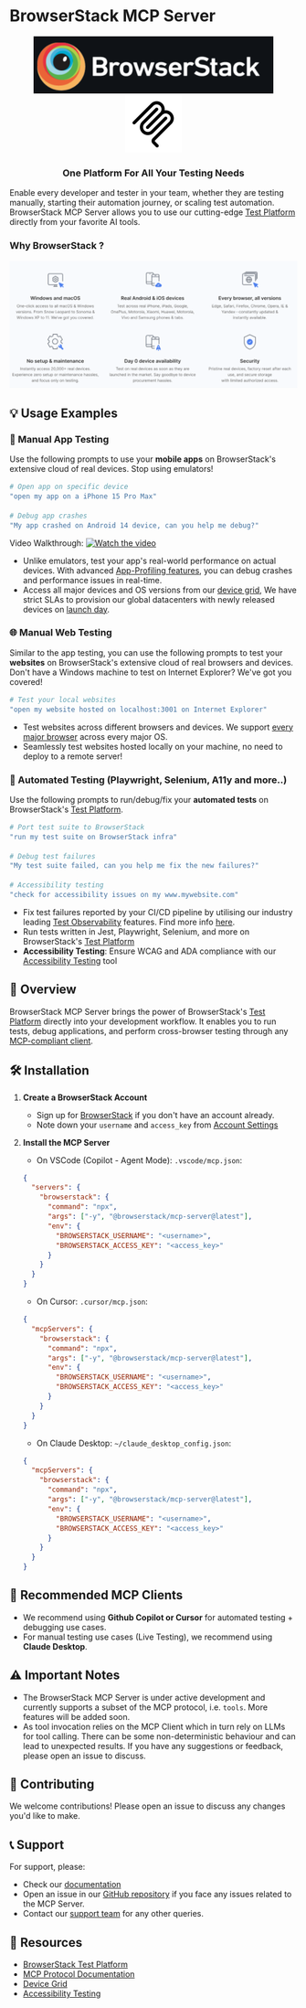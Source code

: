 # BrowserStack MCP Server

<div align="center">
<img src="assets/browserstack-logo.png" alt="BrowserStack Logo" height="100"> <img src="assets/mcp-logo.png" alt="MCP Server Logo" width="100">
</div>

<h3 align="center">One Platform For All Your Testing Needs</h4>

Enable every developer and tester in your team, whether they are testing manually, starting their automation journey, or scaling test automation.
BrowserStack MCP Server allows you to use our cutting-edge [Test Platform](https://www.browserstack.com/test-platform) directly from your favorite AI tools.

### Why BrowserStack ?

<p align="center">
  <img src="assets/overview.png" alt="overview">
</p>

## 💡 Usage Examples

### 📱 Manual App Testing

Use the following prompts to use your **mobile apps** on BrowserStack's extensive cloud of real devices. Stop using emulators!

```bash
# Open app on specific device
"open my app on a iPhone 15 Pro Max"

# Debug app crashes
"My app crashed on Android 14 device, can you help me debug?"
```

Video Walkthrough:
[![Watch the video](https://img.youtube.com/vi/vy1sx0J7sTk/0.jpg)](https://www.youtube.com/watch?v=vy1sx0J7sTk)

- Unlike emulators, test your app's real-world performance on actual devices. With advanced [App-Profiling features](https://www.browserstack.com/docs/app-live/app-performance-testing), you can debug crashes and performance issues in real-time.
- Access all major devices and OS versions from our [device grid](https://www.browserstack.com/list-of-browsers-and-platforms/app_live), We have strict SLAs to provision our global datacenters with newly released devices on [launch day](https://www.browserstack.com/blog/browserstack-launches-iphone-15-on-day-0-behind-the-scenes/).

### 🌐 Manual Web Testing

Similar to the app testing, you can use the following prompts to test your **websites** on BrowserStack's extensive cloud of real browsers and devices. Don't have a Windows machine to test on Internet Explorer? We've got you covered!

```bash
# Test your local websites
"open my website hosted on localhost:3001 on Internet Explorer"
```

- Test websites across different browsers and devices. We support [every major browser](https://www.browserstack.com/list-of-browsers-and-platforms/live) across every major OS.
- Seamlessly test websites hosted locally on your machine, no need to deploy to a remote server!

### 🧪 Automated Testing (Playwright, Selenium, A11y and more..)

Use the following prompts to run/debug/fix your **automated tests** on BrowserStack's [Test Platform](https://www.browserstack.com/test-platform).

```bash
# Port test suite to BrowserStack
"run my test suite on BrowserStack infra"

# Debug test failures
"My test suite failed, can you help me fix the new failures?"

# Accessibility testing
"check for accessibility issues on my www.mywebsite.com"
```

- Fix test failures reported by your CI/CD pipeline by utilising our industry leading [Test Observability](https://www.browserstack.com/docs/test-observability) features. Find more info [here](https://www.browserstack.com/docs/test-observability/features/smart-tags).
- Run tests written in Jest, Playwright, Selenium, and more on BrowserStack's [Test Platform](https://www.browserstack.com/test-platform)
- **Accessibility Testing**: Ensure WCAG and ADA compliance with our [Accessibility Testing](https://www.browserstack.com/accessibility-testing) tool

## 🚀 Overview

BrowserStack MCP Server brings the power of BrowserStack's [Test Platform](https://www.browserstack.com/test-platform) directly into your development workflow. It enables you to run tests, debug applications, and perform cross-browser testing through any [MCP-compliant client](https://modelcontextprotocol.io/clients#feature-support-matrix).

## 🛠️ Installation

1. **Create a BrowserStack Account**

   - Sign up for [BrowserStack](https://www.browserstack.com/signup) if you don't have an account already.
   - Note down your `username` and `access_key` from [Account Settings](https://www.browserstack.com/accounts/profile/details)

2. **Install the MCP Server**
   - On VSCode (Copilot - Agent Mode): `.vscode/mcp.json`:
   ```json
   {
     "servers": {
       "browserstack": {
         "command": "npx",
         "args": ["-y", "@browserstack/mcp-server@latest"],
         "env": {
           "BROWSERSTACK_USERNAME": "<username>",
           "BROWSERSTACK_ACCESS_KEY": "<access_key>"
         }
       }
     }
   }
   ```
   - On Cursor: `.cursor/mcp.json`:
   ```json
   {
     "mcpServers": {
       "browserstack": {
         "command": "npx",
         "args": ["-y", "@browserstack/mcp-server@latest"],
         "env": {
           "BROWSERSTACK_USERNAME": "<username>",
           "BROWSERSTACK_ACCESS_KEY": "<access_key>"
         }
       }
     }
   }
   ```
   - On Claude Desktop: `~/claude_desktop_config.json`:
   ```json
   {
     "mcpServers": {
       "browserstack": {
         "command": "npx",
         "args": ["-y", "@browserstack/mcp-server@latest"],
         "env": {
           "BROWSERSTACK_USERNAME": "<username>",
           "BROWSERSTACK_ACCESS_KEY": "<access_key>"
         }
       }
     }
   }
   ```


## 🤝 Recommended MCP Clients

- We recommend using **Github Copilot or Cursor** for automated testing + debugging use cases.
- For manual testing use cases (Live Testing), we recommend using **Claude Desktop**.

## ⚠️ Important Notes

- The BrowserStack MCP Server is under active development and currently supports a subset of the MCP protocol, i.e. `tools`. More features will be added soon.
- As tool invocation relies on the MCP Client which in turn rely on LLMs for tool calling. There can be some non-deterministic behaviour and can lead to unexpected results. If you have any suggestions or feedback, please open an issue to discuss.

## 📝 Contributing

We welcome contributions! Please open an issue to discuss any changes you'd like to make.

## 📞 Support

For support, please:

- Check our [documentation](https://www.browserstack.com/docs)
- Open an issue in our [GitHub repository](https://github.com/browserstack/mcp-server) if you face any issues related to the MCP Server.
- Contact our [support team](https://www.browserstack.com/contact) for any other queries.

## 🔗 Resources

- [BrowserStack Test Platform](https://www.browserstack.com/test-platform)
- [MCP Protocol Documentation](https://modelcontextprotocol.io)
- [Device Grid](https://www.browserstack.com/list-of-browsers-and-platforms/app_live)
- [Accessibility Testing](https://www.browserstack.com/accessibility-testing)
